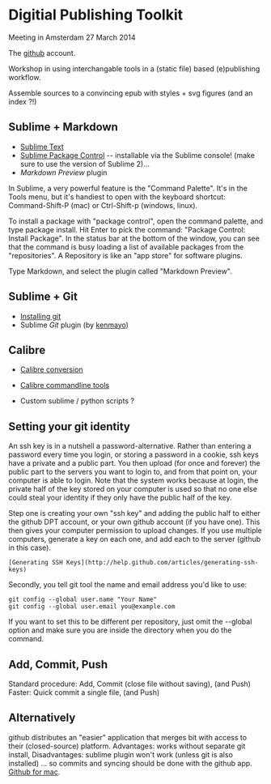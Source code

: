 Digitial Publishing Toolkit
===========================


Meeting in Amsterdam 27 March 2014

The [github](https://github.com/DigitalPublishingToolkit) account.

Workshop in using interchangable tools in a (static file) based (e)publishing workflow.

Assemble sources to a convincing epub with styles + svg figures (and an index ?!)


Sublime + Markdown
----------------------------

* [Sublime Text](http://www.sublimetext.com/)
* [Sublime Package Control](http://sublime.wbond.net) -- installable via the Sublime console! (make sure to use the version of Sublime 2)...
* *Markdown Preview* plugin

In Sublime, a very powerful feature is the "Command Palette". It's in the Tools menu, but it's handiest to open with the keyboard shortcut: Command-Shift-P (mac) or Ctrl-Shift-p (windows, linux).

To install a package with "package control", open the command palette, and type package install. Hit Enter to pick the command: "Package Control: Install Package". In the status bar at the bottom of the window, you can see that the command is busy loading a list of available packages from the "repositories". A Repository is like an "app store" for software plugins.

Type Markdown, and select the plugin called "Markdown Preview".


Sublime + Git
---------------

* [Installing git](http://git-scm.com/download/)
* Sublime *Git* plugin (by [kenmayo](http://github.com/kemayo/sublime-text-git/wiki))


Calibre
-----------

* [Calibre conversion](http://manual.calibre-ebook.com/conversion.html)
* [Calibre commandline tools](http://manual.calibre-ebook.com/cli/cli-index.html)

* Custom sublime / python scripts ?


Setting your git identity
------------
An ssh key is in a nutshell a password-alternative. Rather than entering a password every time you login, or storing a password in a cookie, ssh keys have a private and a public part. You then upload (for once and forever) the public part to the servers you want to login to, and from that point on, your computer is able to login. Note that the system works because at login, the private half of the key stored on your computer is used so that no one else could steal your identity if they only have the public half of the key.

Step one is creating your own "ssh key" and adding the public half to either the github DPT account, or your own github account (if you have one). This then gives your computer permission to upload changes. If you use multiple computers, generate a key on each one, and add each to the server (github in this case).

    [Generating SSH Keys](http://help.github.com/articles/generating-ssh-keys)

Secondly, you tell git tool the name and email address you'd like to use:

    git config --global user.name "Your Name"
    git config --global user.email you@example.com

If you want to set this to be different per repository, just omit the --global option and make sure you are inside the directory when you do the command.


Add, Commit, Push
------------------

Standard procedure: Add, Commit (close file without saving), (and Push)
Faster: Quick commit a single file, (and Push)


Alternatively
--------------
github distributes an "easier" application that merges bit with access to their (closed-source) platform. Advantages: works without separate git install, Disadvantages: sublime plugin won't work (unless git is also installed) ... so commits and syncing should be done with the github app. [Github for mac](http://mac.github.com/).

